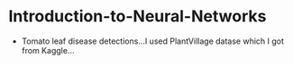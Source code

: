  # Introduction-to-Neural-Networks
 * Tomato leaf disease detections...I used PlantVillage datase which I got from Kaggle...
 
